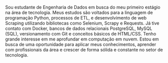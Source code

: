 Sou estudante de Engenharia de Dados em busca do meu primeiro estágio na área de tecnologia. Meus estudos são voltados para a linguagem de programação Python, processos de ETL, e desenvolvimento de web Scraping utilizando bibliotecas como Selenium, Scrapy e Requests. Já tive contato com Docker, bancos de dados relacionais PostgreSQL, MySQL (SQL), versionamento com Git e conceitos básicos de HTML/CSS. Tenho grande interesse em me aprofundar em computação em nuvem. Estou em busca de uma oportunidade para aplicar meus conhecimentos, aprender com profissionais da área e crescer de forma sólida e constante no setor de tecnologia.








